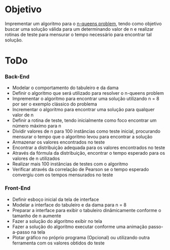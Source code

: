 # Objetivo

Imprementar um algoritmo para o [n-queens problem](https://en.wikipedia.org/wiki/Eight_queens_puzzle), tendo como objetivo buscar uma solução válida  para um determinando valor de n e realizar rotinas de teste para mensurar o tempo necessário para encontrar tal solução. 

# ToDo

### Back-End

* Modelar o comportamento do tabuleiro e da dama
* Definir o algoritmo que será utilizado para resolver o n-queens problem
* Imprementar o algoritmo para encontrar uma solução utilizando n = 8 por ser o exemplo clássico do problema
* Incrementar o algoritmo para encontrar uma solução para qualquer valor de n
* Definir a rotina de teste, tendo inicialmente como foco encontrar um número máximo para n
* Dividir valores de n para 100 instâncias como teste inicial, procurando mensurar o tempo que o algoritmo levou para encontrar a solução
* Armazenar os valores encontrados no teste
* Encontrar a distribuição adequada para os valores encontrados no teste
* Através da fórmula da distribuição, encontrar o tempo esperado para os valores de n utilizados
* Realizar mais 100 instâncias de testes com o algoritmo
* Verificar através da correlação de Pearson se o tempo esperado convergiu com os tempos mensurados no teste

### Front-End

* Definir esboço inicial da tela de interface
* Modelar a interface do tabuleiro e da dama para n = 8
* Preparar a interface para exibir o tabuleiro dinâmicamente conforme o tamanho de n aumente
* Fazer a solução do algoritmo exibir no tela 
* Fazer a solução do algoritmo executar conforme uma animação passo-a-passo na tela
* Plotar gráfico no próprio programa (Opcional) ou utilizando outra ferramenta com os valores obtidos do teste 
